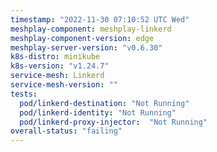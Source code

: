 ```yaml
---
timestamp: "2022-11-30 07:10:52 UTC Wed"
meshplay-component: meshplay-linkerd
meshplay-component-version: edge
meshplay-server-version: "v0.6.30"
k8s-distro: minikube
k8s-version: "v1.24.7"
service-mesh: Linkerd
service-mesh-version: ""
tests:
  pod/linkerd-destination: "Not Running"
  pod/linkerd-identity: "Not Running"
  pod/linkerd-proxy-injector:  "Not Running"
overall-status: "failing"
---
```

